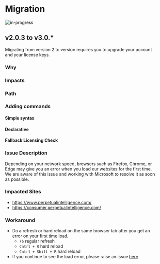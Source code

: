 # Migration

![in-progress](https://img.shields.io/badge/status-in--progress-yellow)

## v2.0.3 to v3.0.*
Migrating from version 2 to version requires you to upgrade your account and your license keys.

### Why

### Impacts

### Path

### Adding commands

#### Simple syntax

#### Declarative

#### Fallback Licensing Check

### Issue Description
Depending on your network speed, browsers such as Firefox, Chrome, or Edge may give you an error when you load our websites for the first time. We are aware of this issue and working with Microsoft to resolve it as soon as possible.

### Impacted Sites
- https://www.perpetualintelligence.com/
- https://consumer.perpetualintelligence.com/

### Workaround
- Do a refresh or hard reload on the same browser tab after you get an error on your first time load.
    - `F5` regular refresh
    - `Cntrl + R` hard reload
    - `Cntrl + Shift + R` hard reload
- If you continue to see the load error, please raise an issue [here](https://github.com/perpetualintelligence/requests).
